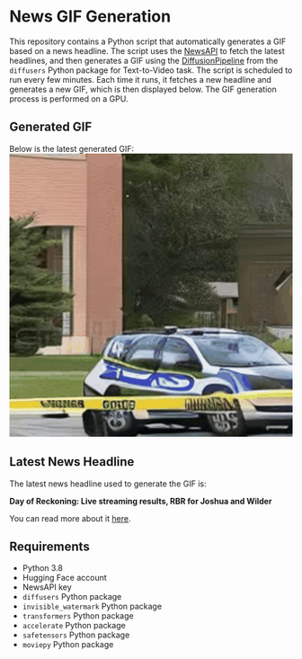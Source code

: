 # News GIF Generation
This repository contains a Python script that automatically generates a GIF based on a news headline. The script uses the [NewsAPI](https://newsapi.org/) to fetch the latest headlines, and then generates a GIF using the [DiffusionPipeline](https://github.com/huggingface/diffusers) from the `diffusers` Python package for Text-to-Video task.
The script is scheduled to run every few minutes. Each time it runs, it fetches a new headline and generates a new GIF, which is then displayed below. The GIF generation process is performed on a GPU.

## Generated GIF
Below is the latest generated GIF:
![Generated GIF](output.gif?raw=true&v=1703437527)

## Latest News Headline
The latest news headline used to generate the GIF is:

**Day of Reckoning: Live streaming results, RBR for Joshua and Wilder**

You can read more about it [here](https://www.badlefthook.com/2023/12/23/24012931/day-reckoning-live-streaming-results-round-by-how-watch-joshua-wallin-wilder-parker-boxing-news-2023).

## Requirements
- Python 3.8
- Hugging Face account
- NewsAPI key
- `diffusers` Python package
- `invisible_watermark` Python package
- `transformers` Python package
- `accelerate` Python package
- `safetensors` Python package
- `moviepy` Python package
